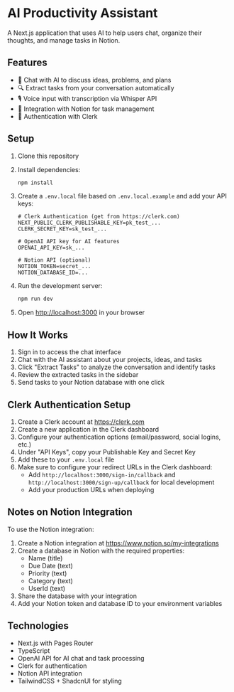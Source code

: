 # AI Productivity Assistant

A Next.js application that uses AI to help users chat, organize their thoughts, and manage tasks in Notion.

## Features

- 💬 Chat with AI to discuss ideas, problems, and plans
- 🔍 Extract tasks from your conversation automatically
- 🎙️ Voice input with transcription via Whisper API
- 🔄 Integration with Notion for task management
- 🔐 Authentication with Clerk

## Setup

1. Clone this repository
2. Install dependencies:
   ```bash
   npm install
   ```
3. Create a `.env.local` file based on `.env.local.example` and add your API keys:
   ```
   # Clerk Authentication (get from https://clerk.com)
   NEXT_PUBLIC_CLERK_PUBLISHABLE_KEY=pk_test_...
   CLERK_SECRET_KEY=sk_test_...

   # OpenAI API key for AI features
   OPENAI_API_KEY=sk_...

   # Notion API (optional)
   NOTION_TOKEN=secret_...
   NOTION_DATABASE_ID=...
   ```

4. Run the development server:
   ```bash
   npm run dev
   ```

5. Open [http://localhost:3000](http://localhost:3000) in your browser

## How It Works

1. Sign in to access the chat interface
2. Chat with the AI assistant about your projects, ideas, and tasks
3. Click "Extract Tasks" to analyze the conversation and identify tasks
4. Review the extracted tasks in the sidebar
5. Send tasks to your Notion database with one click

## Clerk Authentication Setup

1. Create a Clerk account at https://clerk.com
2. Create a new application in the Clerk dashboard
3. Configure your authentication options (email/password, social logins, etc.)
4. Under "API Keys", copy your Publishable Key and Secret Key
5. Add these to your `.env.local` file
6. Make sure to configure your redirect URLs in the Clerk dashboard:
   - Add `http://localhost:3000/sign-in/callback` and `http://localhost:3000/sign-up/callback` for local development
   - Add your production URLs when deploying

## Notes on Notion Integration

To use the Notion integration:
1. Create a Notion integration at https://www.notion.so/my-integrations
2. Create a database in Notion with the required properties:
   - Name (title)
   - Due Date (text)
   - Priority (text)
   - Category (text)
   - UserId (text)
3. Share the database with your integration
4. Add your Notion token and database ID to your environment variables

## Technologies

- Next.js with Pages Router
- TypeScript
- OpenAI API for AI chat and task processing
- Clerk for authentication
- Notion API integration
- TailwindCSS + ShadcnUI for styling